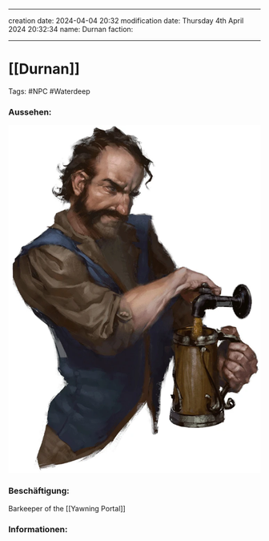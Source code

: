 
---
creation date: 2024-04-04 20:32 
modification date: Thursday 4th April 2024 20:32:34 
name: Durnan
faction:

--- 

# [[Durnan]]

Tags: #NPC #Waterdeep


### Aussehen:
![](../assets/images/Durnan.png)

### Beschäftigung:
Barkeeper of the [[Yawning Portal]]


### Informationen:
